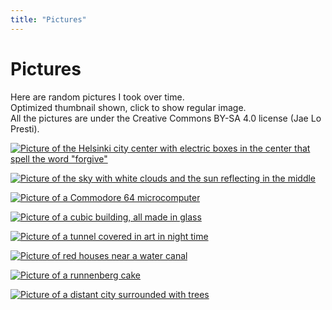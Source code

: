 ```yaml
---
title: "Pictures"
---
```


# Pictures

Here are random pictures I took over time.  
Optimized thumbnail shown, click to show regular image.  
All the pictures are under the Creative Commons BY-SA 4.0 license (Jae Lo Presti).

[![Picture of the Helsinki city center with electric boxes in the center that spell the word "forgive"](https://bm.777.tf/wb/pics/forgive-optim-small.jpg)](https://bm.777.tf/wb/pics/forgive.jpg)

[![Picture of the sky with white clouds and the sun reflecting in the middle](https://bm.777.tf/wb/pics/clouds-optim-small.jpg)](https://bm.777.tf/wb/pics/clouds.jpg)

[![Picture of a Commodore 64 microcomputer](https://bm.777.tf/wb/pics/commodore-optim-small.jpg)](https://bm.777.tf/wb/pics/commodore.jpg)

[![Picture of a cubic building, all made in glass](https://bm.777.tf/wb/pics/cubic-optim-small.jpg)](https://bm.777.tf/wb/pics/cubic.jpg)

[![Picture of a tunnel covered in art in night time](https://bm.777.tf/wb/pics/nighttime-optim-small.jpg)](https://bm.777.tf/wb/pics/nighttime.jpg)

[![Picture of red houses near a water canal](https://bm.777.tf/wb/pics/redhouse-optim-small.jpg)](https://bm.777.tf/wb/pics/redhouse.jpg)

[![Picture of a runnenberg cake](https://bm.777.tf/wb/pics/runnenberg-optim-small.jpg)](https://bm.777.tf/wb/pics/runnenberg.jpg)

[![Picture of a distant city surrounded with trees](https://bm.777.tf/wb/pics/distance-optim-small.jpg)](https://bm.777.tf/wb/pics/distance.jpg)
